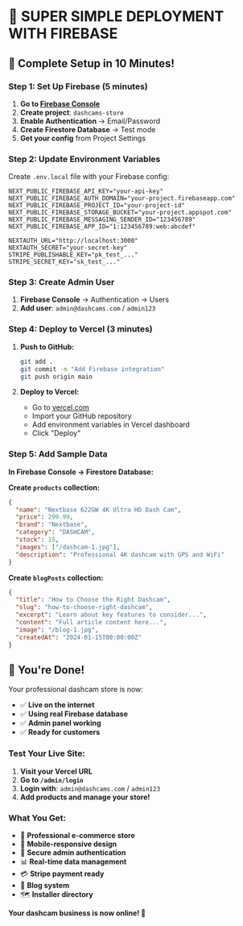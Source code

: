 # 🚀 SUPER SIMPLE DEPLOYMENT WITH FIREBASE

## **🎯 Complete Setup in 10 Minutes!**

### **Step 1: Set Up Firebase (5 minutes)**

1. **Go to [Firebase Console](https://console.firebase.google.com/)**
2. **Create project**: `dashcams-store`
3. **Enable Authentication** → Email/Password
4. **Create Firestore Database** → Test mode
5. **Get your config** from Project Settings

### **Step 2: Update Environment Variables**

Create `.env.local` file with your Firebase config:

```env
NEXT_PUBLIC_FIREBASE_API_KEY="your-api-key"
NEXT_PUBLIC_FIREBASE_AUTH_DOMAIN="your-project.firebaseapp.com"
NEXT_PUBLIC_FIREBASE_PROJECT_ID="your-project-id"
NEXT_PUBLIC_FIREBASE_STORAGE_BUCKET="your-project.appspot.com"
NEXT_PUBLIC_FIREBASE_MESSAGING_SENDER_ID="123456789"
NEXT_PUBLIC_FIREBASE_APP_ID="1:123456789:web:abcdef"

NEXTAUTH_URL="http://localhost:3000"
NEXTAUTH_SECRET="your-secret-key"
STRIPE_PUBLISHABLE_KEY="pk_test_..."
STRIPE_SECRET_KEY="sk_test_..."
```

### **Step 3: Create Admin User**

1. **Firebase Console** → Authentication → Users
2. **Add user**: `admin@dashcams.com` / `admin123`

### **Step 4: Deploy to Vercel (3 minutes)**

1. **Push to GitHub:**
   ```bash
   git add .
   git commit -m "Add Firebase integration"
   git push origin main
   ```

2. **Deploy to Vercel:**
   - Go to [vercel.com](https://vercel.com)
   - Import your GitHub repository
   - Add environment variables in Vercel dashboard
   - Click "Deploy"

### **Step 5: Add Sample Data**

**In Firebase Console → Firestore Database:**

**Create `products` collection:**
```json
{
  "name": "Nextbase 622GW 4K Ultra HD Dash Cam",
  "price": 299.99,
  "brand": "Nextbase",
  "category": "DASHCAM",
  "stock": 15,
  "images": ["/dashcam-1.jpg"],
  "description": "Professional 4K dashcam with GPS and WiFi"
}
```

**Create `blogPosts` collection:**
```json
{
  "title": "How to Choose the Right Dashcam",
  "slug": "how-to-choose-right-dashcam",
  "excerpt": "Learn about key features to consider...",
  "content": "Full article content here...",
  "image": "/blog-1.jpg",
  "createdAt": "2024-01-15T00:00:00Z"
}
```

## **🎉 You're Done!**

Your professional dashcam store is now:
- ✅ **Live on the internet**
- ✅ **Using real Firebase database**
- ✅ **Admin panel working**
- ✅ **Ready for customers**

### **Test Your Live Site:**
1. **Visit your Vercel URL**
2. **Go to `/admin/login`**
3. **Login with**: `admin@dashcams.com` / `admin123`
4. **Add products and manage your store!**

### **What You Get:**
- 🏪 **Professional e-commerce store**
- 📱 **Mobile-responsive design**
- 🔐 **Secure admin authentication**
- 📊 **Real-time data management**
- 💳 **Stripe payment ready**
- 📝 **Blog system**
- 🗺️ **Installer directory**

**Your dashcam business is now online! 🚀**
